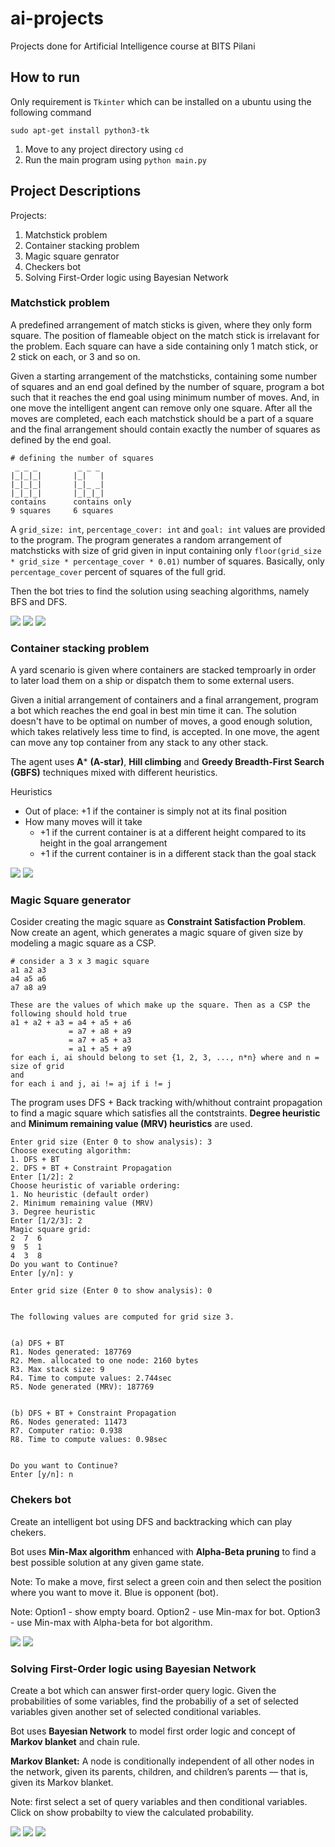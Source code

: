 # ai-projects
Projects done for Artificial Intelligence course at BITS Pilani


## How to run
Only requirement is `Tkinter` which can be installed on a ubuntu using the following command
```
sudo apt-get install python3-tk
```
1. Move to any project directory using `cd`
2. Run the main program using `python main.py`


## Project Descriptions
Projects:
1. Matchstick problem
2. Container stacking problem
3. Magic square genrator
4. Checkers bot
5. Solving First-Order logic using Bayesian Network


### Matchstick problem
A predefined arrangement of match sticks is given, where they only form square. The position of flameable object on the match stick is
irrelavant for the problem. Each square can have a side containing only 1 match stick, or 2 stick on each, or 3 and so on.

Given a starting arrangement of the matchsticks, containing some number of squares and an end goal defined by the number of square, program a bot such that it 
reaches the end goal using minimum number of moves. And, in one move the intelligent angent can remove only one square. After all the moves are completed, each 
each matchstick should be a part of a square and the final arrangement should contain exactly the number of squares as defined by the end goal.

```
# defining the number of squares
 _ _ _         _ _ _
|_|_|_|       |_|   |
|_|_|_|       |_|_ _|
|_|_|_|       |_|_|_|
contains      contains only
9 squares     6 squares
```

A `grid_size: int`, `percentage_cover: int` and `goal: int` values are provided to the program. The program generates a random arrangement of matchsticks with size of grid given in
input containing only `floor(grid_size * grid_size * percentage_cover * 0.01)` number of squares. Basically, only `percentage_cover` percent of squares of the 
full grid.

Then the bot tries to find the solution using seaching algorithms, namely BFS and DFS.

![](images/matchstick_1.png?raw=true)
![](images/matchstick_2.png?raw=true)
![](images/matchstick_3.png?raw=true)


### Container stacking problem
A yard scenario is given where containers are stacked temproarly in order to later load them on a ship or dispatch them to some external users.

Given a initial arrangement of containers and a final arrangement, program a bot which reaches the end goal in best min time it can. The solution doesn't have
to be optimal on number of moves, a good enough solution, which takes relatively less time to find, is accepted. In one move, the agent can move any top container
from any stack to any other stack.

The agent uses **A*** **(A-star)**, **Hill climbing** and **Greedy Breadth-First Search (GBFS)** techniques mixed with different heuristics.

Heuristics
- Out of place: +1 if the container is simply not at its final position
- How many moves will it take
  - +1 if the current container is at a different height compared to its height in the goal arrangement
  - +1 if the current container is in a different stack than the goal stack

![](images/container_1.png?raw=true)
![](images/container_2.png?raw=true)


### Magic Square generator
Cosider creating the magic square as **Constraint Satisfaction Problem**. Now create an agent, which generates a magic square of given size by modeling 
a magic square as a CSP.
```
# consider a 3 x 3 magic square
a1 a2 a3
a4 a5 a6
a7 a8 a9

These are the values of which make up the square. Then as a CSP the following should hold true
a1 + a2 + a3 = a4 + a5 + a6
             = a7 + a8 + a9
             = a7 + a5 + a3
             = a1 + a5 + a9
for each i, ai should belong to set {1, 2, 3, ..., n*n} where and n = size of grid
and
for each i and j, ai != aj if i != j
```

The program uses DFS + Back tracking with/whithout contraint propagation to find a magic square which satisfies all the contstraints.
**Degree heuristic** and **Minimum remaining value (MRV) heuristics** are used.

```
Enter grid size (Enter 0 to show analysis): 3
Choose executing algorithm:
1. DFS + BT
2. DFS + BT + Constraint Propagation
Enter [1/2]: 2
Choose heuristic of variable ordering: 
1. No heuristic (default order)
2. Minimum remaining value (MRV)
3. Degree heuristic
Enter [1/2/3]: 2
Magic square grid:
2  7  6  
9  5  1  
4  3  8  
Do you want to Continue?
Enter [y/n]: y

Enter grid size (Enter 0 to show analysis): 0


The following values are computed for grid size 3.


(a) DFS + BT
R1. Nodes generated: 187769
R2. Mem. allocated to one node: 2160 bytes
R3. Max stack size: 9
R4. Time to compute values: 2.744sec
R5. Node generated (MRV): 187769


(b) DFS + BT + Constraint Propagation
R6. Nodes generated: 11473
R7. Computer ratio: 0.938
R8. Time to compute values: 0.98sec


Do you want to Continue?
Enter [y/n]: n
```


### Chekers bot
Create an intelligent bot using DFS and backtracking which can play chekers.

Bot uses **Min-Max algorithm** enhanced with **Alpha-Beta pruning** to find a best possible solution at any given game state.

Note: To make a move, first select a green coin and then select the position where you want to move it. Blue is opponent (bot).

Note: Option1 - show empty board. Option2 - use Min-max for bot. Option3 - use Min-max with Alpha-beta for bot algorithm.

![](images/chekers_1.png?raw=true)
![](images/chekers_2.png?raw=true)


### Solving First-Order logic using Bayesian Network
Create a bot which can answer first-order query logic. Given the probabilities of some variables, find the probabiliy of a set of selected variables given 
another set of selected conditional variables.

Bot uses **Bayesian Network** to model first order logic and concept of **Markov blanket** and chain rule.

**Markov Blanket:** A node is conditionally independent of all other nodes in the network, given its parents, children, and children’s parents — that is,
given its Markov blanket.

Note: first select a set of query variables and then conditional variables. Click on show probabilty to view the calculated probability.

![](images/bayes_1.png?raw=true)
![](images/bayes_2.png?raw=true)
![](images/bayes_3.png?raw=true)


